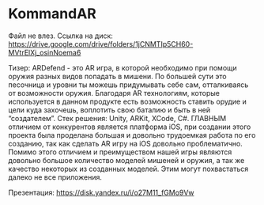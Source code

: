 # KommandAR

Файл не влез. Ссылка на диск: https://drive.google.com/drive/folders/1jCNMTIp5CH60-MVtrElXj_osinNoema6

Тизер:
ARDefend - это AR игра, в которой необходимо при помощи оружия разных видов попадать в мишени. По большей сути это песочница и уровни ты можешь придумывать себе сам, отталкиваясь от возможности оружия. Благодаря AR технологиям, которые используется в данном продукте есть возможность ставить орудие и цели куда захочешь, воплотить свою баталию и быть в ней “создателем”. 
Стек решения: Unity, ARKit, XCode, C#. 
ГЛАВНЫМ отличием от конкурентов является платформа iOS, при создании этого проекта была проделана большая и довольно трудоемкая работа по его созданию, так как сделать AR игру на iOS довольно проблематично. Помимо этого отличием и преимуществом нашей игры являются довольно большое количество моделей мишеней и оружия, а так же качество некоторых из созданных моделей. Этим могут похвастаться далеко не все приложения.

Презентация: https://disk.yandex.ru/i/o27M11_fGMo9Vw
